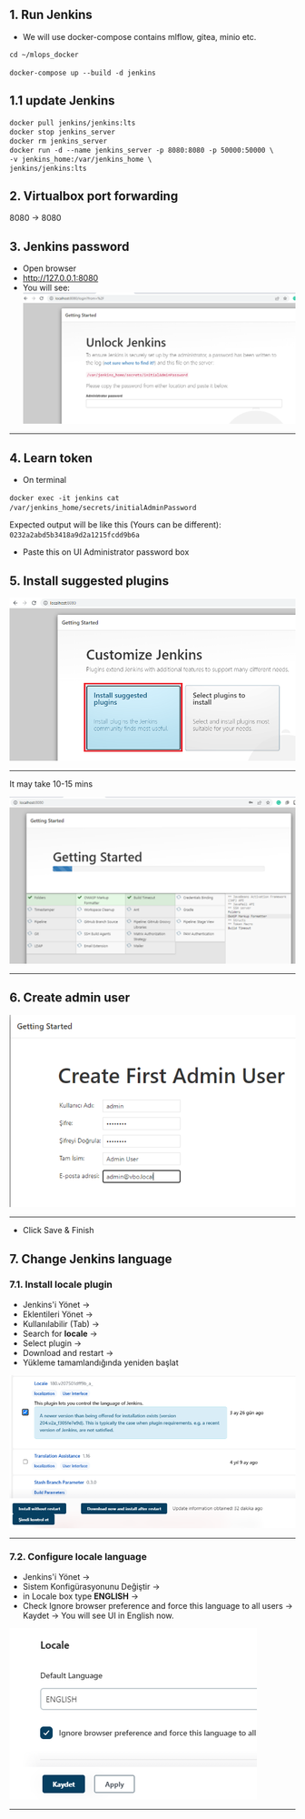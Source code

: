 


## 1. Run Jenkins
- We will use docker-compose contains mlflow, gitea, minio etc.

```commandline
cd ~/mlops_docker

docker-compose up --build -d jenkins
```
## 1.1 update Jenkins
```
docker pull jenkins/jenkins:lts
docker stop jenkins_server
docker rm jenkins_server
docker run -d --name jenkins_server -p 8080:8080 -p 50000:50000 \
-v jenkins_home:/var/jenkins_home \
jenkins/jenkins:lts
```
## 2. Virtualbox port forwarding
8080 -> 8080

## 3. Jenkins password 
- Open browser 
- http://127.0.0.1:8080
- You will see:
![](images/01_jenkins_initial_password.png)

---------------------------------------


## 4. Learn token
- On terminal

` docker exec -it jenkins cat /var/jenkins_home/secrets/initialAdminPassword `
 
Expected output will be like this (Yours can be different):   
` 0232a2abd5b3418a9d2a1215fcdd9b6a `

- Paste this on UI Administrator password box

## 5. Install suggested plugins

 
![](images/02_install_suggested_plugins.png)

----------------------------------

It may take 10-15 mins

![](images/03_progress_of_plugin_installation.png)

---------------------------

## 6. Create admin user
![](images/04_create_first-admin_user.png)

----------------------------

- Click Save & Finish

## 7. Change Jenkins language
### 7.1. Install locale plugin
- Jenkins'i Yönet -> 
- Eklentileri Yönet -> 
- Kullanılabilir (Tab) -> 
- Search for **locale** -> 
- Select plugin -> 
- Download and restart -> 
- Yükleme tamamlandığında yeniden başlat

![](images/05_install_locale_plugin.png)

---
### 7.2. Configure locale language
- Jenkins'i Yönet -> 
- Sistem Konfigürasyonunu Değiştir -> 
- in Locale box type **ENGLISH** -> 
- Check Ignore browser preference and force this language to all users -> Kaydet -> You will see UI in English now.

![](images/06_configure_locale_language.png)

---






